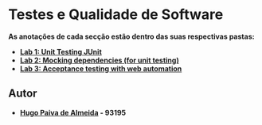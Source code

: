 # Testes e Qualidade de Software

**As anotações de cada secção estão dentro das suas respectivas pastas:**

-   [**Lab 1: Unit Testing JUnit**](./lab1) 
-   [**Lab 2: Mocking dependencies (for unit testing)**](./lab2) 
-   [**Lab 3: Acceptance testing with web automation**](./lab3) 



## Autor

 - **[Hugo Paiva de Almeida](https://github.com/hugofpaiva) - 93195**
